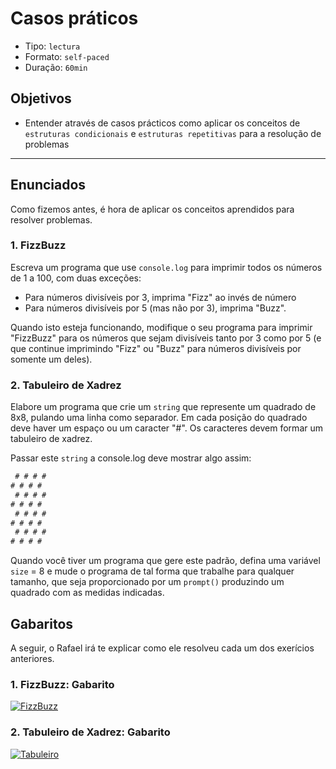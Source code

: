 # Casos práticos

- Tipo: `lectura`
- Formato: `self-paced`
- Duração: `60min`

## Objetivos

- Entender através de casos prácticos como aplicar os conceitos de
  `estruturas condicionais` e `estruturas repetitivas` para a resolução de
  problemas

***

## Enunciados

Como fizemos antes, é hora de aplicar os conceitos aprendidos para
resolver problemas.

### 1. FizzBuzz

Escreva um programa que use `console.log` para imprimir todos os números de 1
a 100, com duas exceções:

- Para números divisíveis por 3, imprima "Fizz" ao invés de número
- Para números divisíveis por 5 (mas não por 3), imprima "Buzz".

Quando isto esteja funcionando, modifique o seu programa para imprimir "FizzBuzz"
para os números que sejam divisíveis tanto por 3 como por 5 (e que continue
imprimindo "Fizz" ou "Buzz" para números divisíveis por somente um deles).

### 2. Tabuleiro de Xadrez

Elabore um programa que crie um `string` que represente um quadrado de 8x8,
pulando uma linha como separador. Em cada posição do quadrado deve
haver um espaço ou um caracter "#". Os caracteres devem formar um tabuleiro de
xadrez.

Passar este `string` a console.log deve mostrar algo assim:

```js
 # # # #
# # # #
 # # # #
# # # #
 # # # #
# # # #
 # # # #
# # # #
```

Quando você tiver um programa que gere este padrão, defina uma variável `size` = 8
e mude o programa de tal forma que trabalhe para qualquer tamanho, que seja
proporcionado por um `prompt()` produzindo um quadrado com as medidas indicadas.

## Gabaritos

A seguir, o Rafael irá te explicar como ele resolveu cada um dos exerícios
anteriores.

### 1. FizzBuzz: Gabarito

[![FizzBuzz](https://img.youtube.com/vi/AwweNciBXZo/0.jpg)](https://www.youtube.com/watch?v=AwweNciBXZo)

### 2. Tabuleiro de Xadrez: Gabarito

[![Tabuleiro](https://img.youtube.com/vi/Ji_fnG3IYbE/0.jpg)](https://www.youtube.com/watch?v=Ji_fnG3IYbE)

